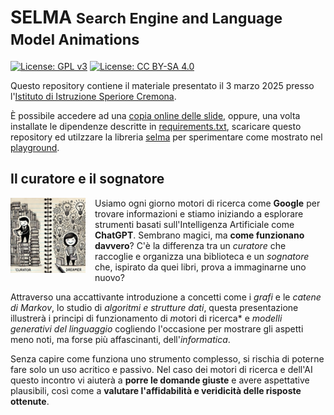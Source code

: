 # SELMA <small>Search Engine and Language Model Animations</small>

[![License: GPL v3](https://img.shields.io/badge/License-GPL%20v3-blue.svg)](http://www.gnu.org/licenses/gpl-3.0)
[![License: CC BY-SA 4.0](https://img.shields.io/badge/License-CC%20BY--SA%204.0-blue.svg)](http://creativecommons.org/licenses/by-sa/4.0/)

Questo repository contiene il materiale presentato il 3 marzo 2025 presso
l'[Istituto di Istruzione Speriore Cremona](https://www.iiscremona.edu.it/).

È possibile accedere ad una [copia online delle slide](https://mapio.github.io/selma/), 
oppure, una volta installate le dipendenze descritte in [requirements.txt](/requirements.txt), 
scaricare questo repository ed utilzzare la libreria [selma](/selma/) per sperimentare 
come mostrato nel [playground](/Playground.ipynb).

## Il curatore e il sognatore 

<p align="left">
  <img src="media/ces.webp" align="left" width="120" style="margin: 0 15px 15px 0;">
</p>

Usiamo ogni giorno motori di ricerca come **Google** per trovare informazioni e
stiamo iniziando a esplorare strumenti basati sull'Intelligenza Artificiale come
**ChatGPT**. Sembrano magici, ma **come funzionano davvero**? C'è la differenza
tra un *curatore* che raccoglie e organizza una biblioteca e un *sognatore* che,
ispirato da quei libri, prova a immaginarne uno nuovo?

Attraverso una accattivante introduzione a concetti come i *grafi* e le *catene
di Markov*, lo studio di *algoritmi e strutture dati*, questa presentazione
illustrerà i principi di funzionamento di *m*otori di ricerca* e *modelli
generativi del linguaggio* cogliendo l'occasione per mostrare gli aspetti meno
noti, ma forse più affascinanti, dell'*informatica*.

Senza capire come funziona uno strumento complesso, si rischia di poterne fare
solo un uso acritico e passivo. Nel caso dei motori di ricerca e dell'AI questo
incontro vi aiuterà a **porre le domande giuste** e avere aspettative
plausibili, così come a **valutare l'affidabilità e veridicità delle risposte
ottenute**.